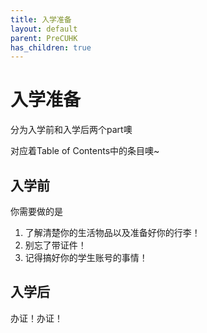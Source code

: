 ```yaml
---
title: 入学准备
layout: default
parent: PreCUHK
has_children: true
---
```


# 入学准备

分为入学前和入学后两个part噢

对应着Table of Contents中的条目噢~

## 入学前

你需要做的是

1. 了解清楚你的生活物品以及准备好你的行李！
2. 别忘了带证件！
3. 记得搞好你的学生账号的事情！

## 入学后
办证！办证！
